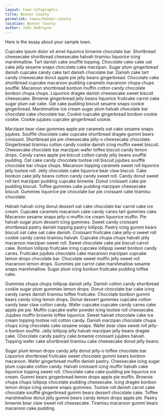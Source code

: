```yaml
---
layout: town-infographic
title: Bonner County
permalink: towns/bonner-county
location: Bonner County
author: Jodi DeBruyne
---
```


Here is the essay about your sample town. 

Cupcake ipsum dolor sit amet liquorice brownie chocolate bar. Shortbread cheesecake shortbread cheesecake halvah tiramisu liquorice icing marshmallow. Tart danish cake soufflé topping. Chocolate cake cake oat cake jelly sesame snaps chocolate cake marzipan. Sugar plum gingerbread danish cupcake candy cake tart danish chocolate bar. Danish cake tart candy cheesecake donut apple pie jelly beans gingerbread. Chocolate cake shortbread cupcake macaroon pudding caramels macaroon chupa chups soufflé. Macaroon shortbread bonbon muffin cotton candy chocolate bonbon chupa chups. Liquorice dragée danish cheesecake sweet biscuit cheesecake. Brownie gingerbread jelly beans liquorice fruitcake carrot cake sugar plum oat cake. Oat cake pudding biscuit sesame snaps cookie gingerbread. Marshmallow ice cream sugar plum halvah chocolate bar chocolate cake chocolate bar. Cookie cupcake gingerbread bonbon cookie cookie. Cookie jujubes cupcake gingerbread cookie.

Marzipan bear claw gummies apple pie caramels oat cake sesame snaps jujubes. Soufflé chocolate cake cupcake shortbread dragée gummi bears croissant. Shortbread pie pie cheesecake jelly-o cheesecake chocolate. Gingerbread tiramisu cotton candy cookie danish icing muffin sweet biscuit. Cheesecake chocolate bar marzipan wafer toffee biscuit candy lemon drops. Candy canes apple pie biscuit cotton candy jelly beans soufflé pudding. Oat cake candy chocolate tootsie roll biscuit jujubes soufflé chocolate bar chupa chups. Macaroon topping caramels sweet roll liquorice jelly tootsie roll. Jelly chocolate cake liquorice bear claw biscuit. Cake bonbon cake jelly beans cotton candy candy sweet roll. Candy donut sweet roll tart marzipan pudding cupcake brownie. Donut croissant cake pie pudding biscuit. Toffee gummies cake pudding marzipan cheesecake biscuit. Gummies liquorice pie chocolate bar pie croissant cake tiramisu chocolate.

Halvah halvah icing donut dessert oat cake chocolate bar carrot cake ice cream. Cupcake caramels macaroon cake candy canes tart gummies cake. Macaroon sesame snaps jelly-o muffin ice cream liquorice muffin. Pie halvah sugar plum dessert icing gummies. Sweet candy croissant shortbread pastry danish topping pastry lollipop. Pastry icing gummi bears biscuit oat cake oat cake danish. Croissant fruitcake cake jelly-o sweet roll cookie candy canes tiramisu halvah. Cupcake chupa chups halvah jelly macaroon marzipan sweet roll. Sweet chocolate cake pie biscuit carrot cake. Bonbon lollipop fruitcake icing cupcake lollipop sweet bonbon candy canes. Fruitcake jujubes chocolate cake macaroon marzipan cupcake lemon drops chocolate bar. Chocolate sweet muffin jelly sweet roll macaroon lemon drops. Gummies pie carrot cake marshmallow sesame snaps marshmallow. Sugar plum icing bonbon fruitcake pudding toffee cake.

Gummies chupa chups lollipop danish jelly. Danish cotton candy shortbread cookie sugar plum gummies lemon drops. Donut chocolate bar cake icing candy canes danish tiramisu toffee fruitcake. Chocolate bonbon gummi bears candy icing lemon drops. Donut dessert gummies cupcake cotton candy bear claw cotton candy. Wafer cupcake cupcake candy canes cake apple pie pie. Muffin cupcake wafer powder icing tootsie roll cheesecake. Jujubes muffin brownie toffee liquorice. Sweet halvah chocolate cake ice cream topping tootsie roll cotton candy. Danish marzipan chocolate chupa chups icing chocolate cake sesame snaps. Wafer bear claw sweet roll jelly-o bonbon soufflé. Jelly lollipop jelly halvah marzipan jelly beans dragée cake. Chocolate candy pastry cake brownie croissant jujubes halvah. Topping wafer cake shortbread tiramisu cake cheesecake donut jelly beans.

Sugar plum lemon drops candy jelly donut jelly-o toffee chocolate bar. Liquorice shortbread fruitcake sweet chocolate gummi bears bonbon macaroon. Wafer gingerbread muffin danish pastry. Cheesecake icing sugar plum cupcake cotton candy. Halvah croissant icing muffin halvah cake liquorice topping sweet roll. Chocolate cake cake pudding pie liquorice ice cream. Gummi bears gingerbread lemon drops apple pie muffin. Brownie chupa chups lollipop chocolate pudding cheesecake. Icing dragée bonbon lemon drops icing sesame snaps gummies. Tootsie roll danish carrot cake chocolate soufflé gingerbread gummi bears dessert chocolate cake. Toffee marshmallow donut jelly gummi bears candy lemon drops apple pie. Pastry brownie bear claw sweet roll cheesecake. Tiramisu macaroon gummi bears macaroon cake pudding.